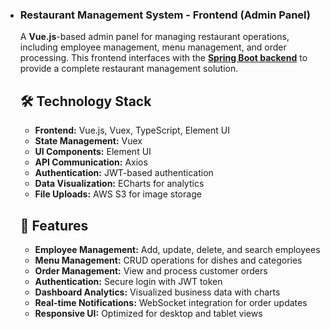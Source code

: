 - ### **Restaurant Management System - Frontend (Admin Panel)**

  A **Vue.js**-based admin panel for managing restaurant operations, including employee management, menu management, and order processing. This frontend interfaces with the **[Spring Boot backend](https://github.com/chloexj/chloe-restaurant-backend)** to provide a complete restaurant management solution.

  ## 🛠 **Technology Stack**

  - **Frontend:** Vue.js, Vuex, TypeScript, Element UI
  - **State Management:** Vuex
  - **UI Components:** Element UI
  - **API Communication:** Axios
  - **Authentication:** JWT-based authentication
  - **Data Visualization:** ECharts for analytics
  - **File Uploads:** AWS S3 for image storage

  ## 🚀 **Features**

  - **Employee Management:** Add, update, delete, and search employees
  - **Menu Management:** CRUD operations for dishes and categories
  - **Order Management:** View and process customer orders
  - **Authentication:** Secure login with JWT token
  - **Dashboard Analytics:** Visualized business data with charts
  - **Real-time Notifications:** WebSocket integration for order updates
  - **Responsive UI:** Optimized for desktop and tablet views